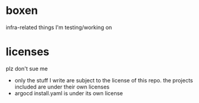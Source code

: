# boxen

infra-related things I'm testing/working on

# licenses

 plz don't sue me

- only the stuff I write are subject to the license of this repo. the projects included are under their own licenses
- argocd install.yaml is under its own license
